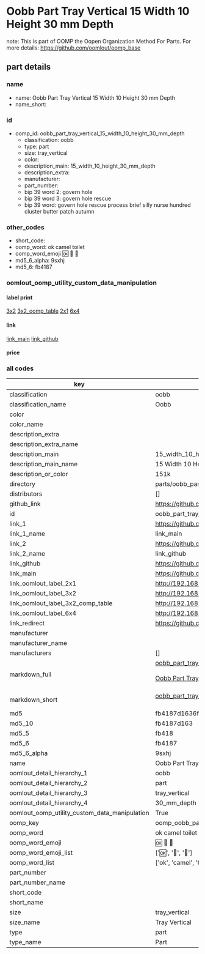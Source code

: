 # Oobb Part Tray Vertical 15 Width 10 Height 30 mm Depth  

note: This is part of OOMP the Oopen Organization Method For Parts. For more details: https://github.com/oomlout/oomp_base

##  part details
  







### name
* name: Oobb Part Tray Vertical 15 Width 10 Height 30 mm Depth
* name_short: 
### id
* oomp_id: oobb_part_tray_vertical_15_width_10_height_30_mm_depth
  * classification: oobb
  * type: part
  * size: tray_vertical
  * color: 
  * description_main: 15_width_10_height_30_mm_depth
  * description_extra: 
  * manufacturer: 
  * part_number: 
  * bip 39 word 2: govern hole
  * bip 39 word 3: govern hole rescue
  * bip 39 word: govern hole rescue process brief silly nurse hundred cluster butter patch autumn

### other_codes
* short_code: 
* oomp_word: ok camel toilet
* oomp_word_emoji :ok: :camel: :toilet:
* md5_6_alpha: 9sxhj
* md5_6: fb4187






### oomlout_oomp_utility_custom_data_manipulation
#### label print
[3x2](http://192.168.1.245:1112/?label=oomp%209sxhj)
[3x2_oomp_table](http://192.168.1.108:1112/?label=oomp%209sxhj)
[2x1](http://192.168.1.242:1112/?label=oomp%209sxhj)
[6x4](http://192.168.1.55:1112/?label=oomp%209sxhj)    

#### link

[link_main](https://github.com/oomlout/oomlout_oomp_version_1_messy/tree/main/parts/oobb_part_tray_vertical_15_width_10_height_30_mm_depth) [link_github](https://github.com/oomlout/oomlout_oomp_version_1_messy/tree/main/parts/oobb_part_tray_vertical_15_width_10_height_30_mm_depth)                             

#### price







### all codes 
| key | value |  
| --- | --- |  
| classification | oobb |  
| classification_name | Oobb |  
| color |  |  
| color_name |  |  
| description_extra |  |  
| description_extra_name |  |  
| description_main | 15_width_10_height_30_mm_depth |  
| description_main_name | 15 Width 10 Height 30 mm Depth |  
| description_or_color | 151k |  
| directory | parts/oobb_part_tray_vertical_15_width_10_height_30_mm_depth |  
| distributors | [] |  
| github_link | https://github.com/oomlout/oomlout_oomp_part_src/tree/main/parts/oobb_part_tray_vertical_15_width_10_height_30_mm_depth |  
| id | oobb_part_tray_vertical_15_width_10_height_30_mm_depth |  
| link_1 | https://github.com/oomlout/oomlout_oomp_version_1_messy/tree/main/parts/oobb_part_tray_vertical_15_width_10_height_30_mm_depth |  
| link_1_name | link_main |  
| link_2 | https://github.com/oomlout/oomlout_oomp_version_1_messy/tree/main/parts/oobb_part_tray_vertical_15_width_10_height_30_mm_depth |  
| link_2_name | link_github |  
| link_github | https://github.com/oomlout/oomlout_oomp_version_1_messy/tree/main/parts/oobb_part_tray_vertical_15_width_10_height_30_mm_depth |  
| link_main | https://github.com/oomlout/oomlout_oomp_version_1_messy/tree/main/parts/oobb_part_tray_vertical_15_width_10_height_30_mm_depth |  
| link_oomlout_label_2x1 | http://192.168.1.242:1112/?label=oomp%209sxhj |  
| link_oomlout_label_3x2 | http://192.168.1.245:1112/?label=oomp%209sxhj |  
| link_oomlout_label_3x2_oomp_table | http://192.168.1.108:1112/?label=oomp%209sxhj |  
| link_oomlout_label_6x4 | http://192.168.1.55:1112/?label=oomp%209sxhj |  
| link_redirect | https://github.com/oomlout/oomlout_oomp_version_1_messy/tree/main/parts/oobb_part_tray_vertical_15_width_10_height_30_mm_depth |  
| manufacturer |  |  
| manufacturer_name |  |  
| manufacturers | [] |  
| markdown_full | [oobb_part_tray_vertical_15_width_10_height_30_mm_depth](none)<br>[](none)<br>[Oobb Part Tray Vertical 15 Width 10 Height 30 Mm Depth](none)<br><br> |  
| markdown_short | [oobb_part_tray_vertical_15_width_10_height_30_mm_depth](none)<br><br> |  
| md5 | fb4187d1636f32f3228dfab96e5b2b28 |  
| md5_10 | fb4187d163 |  
| md5_5 | fb418 |  
| md5_6 | fb4187 |  
| md5_6_alpha | 9sxhj |  
| name | Oobb Part Tray Vertical 15 Width 10 Height 30 mm Depth |  
| oomlout_detail_hierarchy_1 | oobb |  
| oomlout_detail_hierarchy_2 | part |  
| oomlout_detail_hierarchy_3 | tray_vertical |  
| oomlout_detail_hierarchy_4 | 30_mm_depth |  
| oomlout_oomp_utility_custom_data_manipulation | True |  
| oomp_key | oomp_oobb_part_tray_vertical_15_width_10_height_30_mm_depth |  
| oomp_word | ok camel toilet |  
| oomp_word_emoji | :ok: :camel: :toilet: |  
| oomp_word_emoji_list | [':ok:', ':camel:', ':toilet:'] |  
| oomp_word_list | ['ok', 'camel', 'toilet'] |  
| part_number |  |  
| part_number_name |  |  
| short_code |  |  
| short_name |  |  
| size | tray_vertical |  
| size_name | Tray Vertical |  
| type | part |  
| type_name | Part |  

